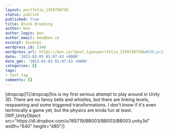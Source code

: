 ```yaml
---
layout: portfolio_1359750750
status: publish
published: true
title: Block Breaking
author: ben
author_login: ben
author_email: ben@ben.ie
excerpt: Excerpt.
wordpress_id: 2340
wordpress_url: https://ben.ie/?post_type=portfolio_1359750750&#038;p=2340
date: '2013-02-03 01:07:43 +0000'
date_gmt: '2013-02-03 01:07:43 +0000'
categories: []
tags:
- test tag
comments: []
---
```

<p>[dropcap]T[/dropcap]his is my first serious attempt to play around in Unity 3D. There are no fancy bells and whistles, but there are linking levels, respawning and some triggered transformations. I don't know if it's even technically a game yet, but the physics are kinda fun at least.<br />
[WP_UnityObject src="https://dl.dropbox.com/u/165719/BB003/BB003/BB003.unity3d" width="640" height="480"/]</p>
